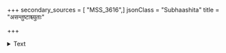 +++
secondary_sources = [ "MSS_3616",]
jsonClass = "Subhaashita"
title = "असन्तुष्टाश्च्युताः"

+++

<details><summary>Text</summary>

असंतुष्टाश्च्युताः स्थानान् मानात् प्रत्यवरोपिताः।  
स्वयं चोपहृता भृत्या ये चाप्युपहताः परैः॥
</details>
